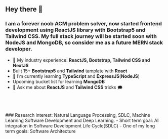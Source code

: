 ## Hey there 👋

### I am a forever noob ACM problem solver, now started **frontend development** using **ReactJS** library with **Bootstrap5** and **Tailwind CSS**. My full stack journey will be started soon with **NodeJS** and **MongoDB**, so consider me as a future **MERN stack developer**.


- 🔭 My industry experience:  **ReactJS, Bootstrap, Tailwind CSS and NextJS**
- Built 15+ **Bootstrap5** and **Tailwind** tamplate with **React**
- 🌱 I’m currently learning **TypeScript** and **ExpressJS**(**NodeJS**)
- Upcoming bucket list for learning **MongoDB**
- 💬 Ask me about **ReactJS** and **Tailwind CSS** tricks :right_anger_bubble:
<br/>
<br/>
<br/>
### Research interest: Natural Language Processing, SDLC, Machine Learning Software Development and Deep Learning.
- Short term goal: AI integration in Software Development Life Cycle(SDLC)
- One of my long term goals: Software Architecture

<!--
**unmad24/unmad24** is a ✨ _special_ ✨ repository because its `README.md` (this file) appears on your GitHub profile.

Here are some ideas to get you started:

- 🔭 I’m currently working on ...
- 🌱 I’m currently learning ...
- 👯 I’m looking to collaborate on ...
- 🤔 I’m looking for help with ...
- 💬 Ask me about ...
- 📫 How to reach me: ...
- 😄 Pronouns: ...
- ⚡ Fun fact: ...
-->
